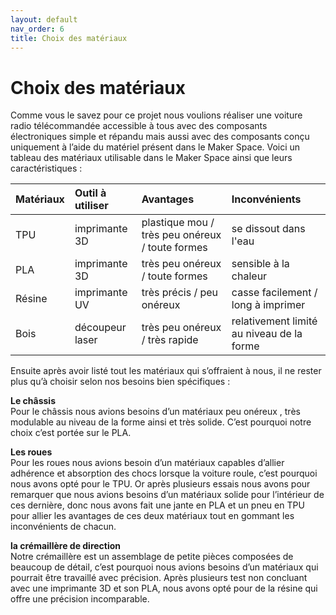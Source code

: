 ```yaml
---
layout: default
nav_order: 6
title: Choix des matériaux 
---
```


# Choix des matériaux 

Comme vous le savez pour ce projet nous voulions réaliser une voiture radio télécommandée accessible à tous avec des composants électroniques simple et répandu mais aussi avec des composants conçu uniquement à l’aide du matériel présent dans le Maker Space. 
Voici un tableau des matériaux utilisable dans le Maker Space ainsi que leurs caractéristiques : 

| Matériaux | Outil à utiliser | Avantages | Inconvénients |  
|:---    |:---    |:---   |:---    |
| TPU | imprimante 3D | plastique mou / très peu onéreux / toute formes | se dissout dans l'eau |  
|  PLA | imprimante 3D | très peu onéreux / toute formes | sensible à la chaleur |  
| Résine | imprimante UV | très précis / peu onéreux | casse facilement / long à imprimer |  
| Bois | découpeur laser | très peu onéreux / très rapide | relativement limité au niveau de la forme | 

  
  

Ensuite après avoir listé tout les matériaux qui s’offraient à nous, il ne rester plus qu’à choisir selon nos besoins bien spécifiques : 

**Le châssis**   
Pour le châssis nous avions besoins d’un matériaux peu onéreux , très modulable au niveau de la forme ainsi et très solide. C’est pourquoi notre choix c’est portée sur le PLA. 

**Les roues**   
Pour les roues nous avions besoin d’un matériaux capables d’allier adhérence et absorption des chocs lorsque la voiture roule, c’est pourquoi nous avons opté pour le TPU. Or après plusieurs essais nous avons pour remarquer que nous avions besoins d’un matériaux solide pour l’intérieur de ces dernière, donc nous avons fait une jante en PLA et un pneu en TPU pour allier les avantages de ces deux matériaux tout en gommant les inconvénients de chacun. 

**la crémaillère de direction**   
Notre crémaillère est un assemblage de petite pièces composées de beaucoup de détail, c’est pourquoi nous avions besoins d’un matériaux qui pourrait être travaillé avec précision. Après plusieurs test non concluant avec une imprimante 3D et son PLA, nous avons opté pour de la résine qui offre une précision incomparable. 

